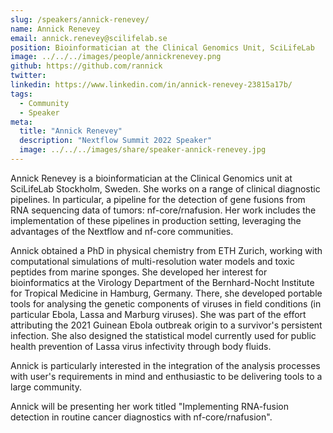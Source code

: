 ```yaml
---
slug: /speakers/annick-renevey/
name: Annick Renevey
email: annick.renevey@scilifelab.se
position: Bioinformatician at the Clinical Genomics Unit, SciLifeLab
image: ../../../images/people/annickrenevey.png
github: https://github.com/rannick
twitter:
linkedin: https://www.linkedin.com/in/annick-renevey-23815a17b/
tags:
  - Community
  - Speaker
meta:
  title: "Annick Renevey"
  description: "Nextflow Summit 2022 Speaker"
  image: ../../../images/share/speaker-annick-renevey.jpg
---
```

Annick Renevey is a bioinformatician at the Clinical Genomics unit at SciLifeLab Stockholm, Sweden. She works on a range of clinical diagnostic pipelines. In particular, a pipeline for the detection of gene fusions from RNA sequencing data of tumors: nf-core/rnafusion. Her work includes the implementation of these pipelines in production setting, leveraging the advantages of the Nextflow and nf-core communities.

Annick obtained a PhD in physical chemistry from ETH Zurich, working with computational simulations of multi-resolution water models and toxic peptides from marine sponges. She developed her interest for bioinformatics at the Virology Department of the Bernhard-Nocht Institute for Tropical Medicine in Hamburg, Germany. There, she developed portable tools for analysing the genetic components of viruses in field conditions (in particular Ebola, Lassa and Marburg viruses). She was part of the effort attributing the 2021 Guinean Ebola outbreak origin to a survivor's persistent infection. She also designed the statistical model currently used for public health prevention of Lassa virus infectivity through body fluids.

Annick is particularly interested in the integration of the analysis processes with user's requirements in mind and enthusiastic to be delivering tools to a large community.

Annick will be presenting her work titled "Implementing RNA-fusion detection in routine cancer diagnostics with nf-core/rnafusion".
